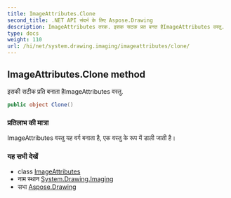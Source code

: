 ```yaml
---
title: ImageAttributes.Clone
second_title: .NET API संदर्भ के लिए Aspose.Drawing
description: ImageAttributes तरक. इसक सटक प्रत बनत हैImageAttributes वस्तु.
type: docs
weight: 110
url: /hi/net/system.drawing.imaging/imageattributes/clone/
---
```

## ImageAttributes.Clone method

इसकी सटीक प्रति बनाता हैImageAttributes वस्तु.

```csharp
public object Clone()
```

### प्रतिलाभ की मात्रा

ImageAttributes वस्तु यह वर्ग बनाता है, एक वस्तु के रूप में डाली जाती है।

### यह सभी देखें

* class [ImageAttributes](../)
* नाम स्थान [System.Drawing.Imaging](../../imageattributes/)
* सभा [Aspose.Drawing](../../../)


